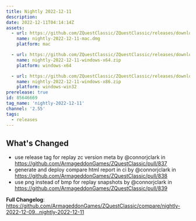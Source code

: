```yaml
---
title: Nightly 2022-12-11
description: 
date: 2022-12-11T04:14:14Z
assets: 
  - url: https://github.com/ZQuestClassic/ZQuestClassic/releases/download/nightly-2022-12-11/nightly-2022-12-11-mac.dmg
    name: nightly-2022-12-11-mac.dmg
    platform: mac

  - url: https://github.com/ZQuestClassic/ZQuestClassic/releases/download/nightly-2022-12-11/nightly-2022-12-11-windows-x64.zip
    name: nightly-2022-12-11-windows-x64.zip
    platform: windows-x64

  - url: https://github.com/ZQuestClassic/ZQuestClassic/releases/download/nightly-2022-12-11/nightly-2022-12-11-windows-x86.zip
    name: nightly-2022-12-11-windows-x86.zip
    platform: windows-win32
prerelease: true
id: 85646669
tag_name: 'nightly-2022-12-11'
channel: '2.55'
tags:
  - releases
---
```


## What's Changed
* use release tag for replay zc version meta by @connorjclark in https://github.com/ArmageddonGames/ZQuestClassic/pull/837
* generate and deploy compare html report in ci by @connorjclark in https://github.com/ArmageddonGames/ZQuestClassic/pull/838
* use png instead of bmp for replay snapshots by @connorjclark in https://github.com/ArmageddonGames/ZQuestClassic/pull/839


**Full Changelog**: https://github.com/ArmageddonGames/ZQuestClassic/compare/nightly-2022-12-09...nightly-2022-12-11
